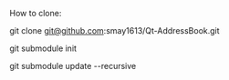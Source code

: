 How to clone:


git clone git@github.com:smay1613/Qt-AddressBook.git

git submodule init

git submodule update --recursive
